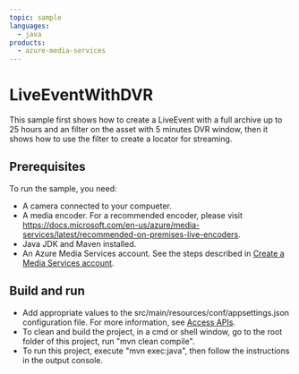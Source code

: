 ```yaml
---
topic: sample
languages:
  - java
products:
  - azure-media-services
---
```


# LiveEventWithDVR
This sample first shows how to create a LiveEvent with a full archive up to 25 hours and an filter on the asset with 5 minutes DVR window, then it shows how to use the filter to create a locator for streaming.

## Prerequisites
To run the sample, you need:
  * A camera connected to your compueter.
  * A media encoder. For a recommended encoder, please visit https://docs.microsoft.com/en-us/azure/media-services/latest/recommended-on-premises-live-encoders.
  * Java JDK and Maven installed.
  * An Azure Media Services account. See the steps described in [Create a Media Services account](https://docs.microsoft.com/azure/media-services/latest/create-account-cli-quickstart).

## Build and run
  * Add appropriate values to the src/main/resources/conf/appsettings.json configuration file. For more information, see [Access APIs](https://docs.microsoft.com/azure/media-services/latest/access-api-cli-how-to).
  * To clean and build the project, in a cmd or shell window, go to the root folder of this project, run "mvn clean compile".
  * To run this project, execute "mvn exec:java", then follow the instructions in the output console.
  

